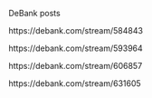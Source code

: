 DeBank posts
<p/>
https://debank.com/stream/584843
<p/>
https://debank.com/stream/593964
<p/>
https://debank.com/stream/606857
</p>
https://debank.com/stream/631605
